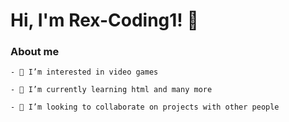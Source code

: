 # Hi, I'm Rex-Coding1! 👋
### About me

	- 👀 I’m interested in video games

	- 🌱 I’m currently learning html and many more

	- 💞️ I’m looking to collaborate on projects with other people





